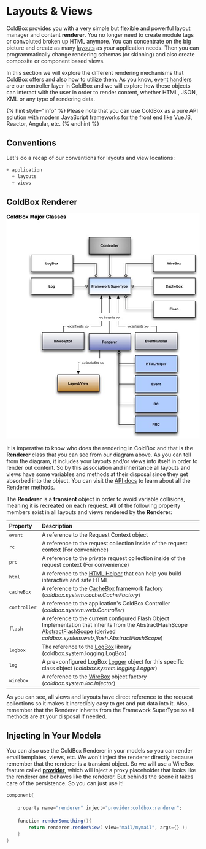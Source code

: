 # Layouts & Views

ColdBox provides you with a very simple but flexible and powerful layout manager and content **renderer**. You no longer need to create module tags or convoluted broken up HTML anymore. You can concentrate on the big picture and create as many [layouts](../../getting-started/configuration/coldbox.cfc/configuration-directives/layouts.md) as your application needs. Then you can programmatically change rendering schemas \(or skinning\) and also create composite or component based views.

In this section we will explore the different rendering mechanisms that ColdBox offers and also how to utilize them. As you know, [event handlers](../event-handlers/) are our controller layer in ColdBox and we will explore how these objects can interact with the user in order to render content, whether HTML, JSON, XML or any type of rendering data.

{% hint style="info" %}
Please note that you can use ColdBox as a pure API solution with modern JavaScript frameworks for the front end like VueJS, Reactor, Angular, etc.
{% endhint %}

## Conventions

Let's do a recap of our conventions for layouts and view locations:

```javascript
+ application
  + layouts
  + views
```

## ColdBox Renderer

![](../../.gitbook/assets/coldboxmajorclasses.jpg)

It is imperative to know who does the rendering in ColdBox and that is the **Renderer** class that you can see from our diagram above. As you can tell from the diagram, it includes your layouts and/or views into itself in order to render out content. So by this association and inheritance all layouts and views have some variables and methods at their disposal since they get absorbed into the object. You can visit the [API docs](http://apidocs.ortussolutions.com/coldbox/current) to learn about all the Renderer methods.

The **Renderer** is a **transient** object in order to avoid variable collisions, meaning it is recreated on each request.  All of the following property members exist in all layouts and views rendered by the **Renderer**:

| **Property** | **Description** |
| :--- | :--- |
| `event` | A reference to the Request Context object |
| `rc` | A reference to the request collection inside of the request context \(For convenience\) |
| `prc` | A reference to the private request collection inside of the request context \(For convenience\) |
| `html` | A reference to the [HTML Helper](../../digging-deeper/html-helper.md)  that can help you build interactive and safe HTML |
| `cacheBox` | A reference to the [CacheBox](http://wiki.coldbox.org/wiki/CacheBox.cfm) framework factory \(_coldbox.system.cache.CacheFactory_\) |
| `controller` | A reference to the application's ColdBox Controller \(_coldbox.system.web.Controller_\) |
| `flash` | A reference to the current configured Flash Object Implementation that inherits from the AbstractFlashScope [AbstractFlashScope](http://www.coldbox.org/api) \(derived _coldbox.system.web.flash.AbstractFlashScope_\) |
| `logbox` | The reference to the [LogBox](http://wiki.coldbox.org/wiki/LogBox.cfm) library \(coldbox.system.logging.LogBox\) |
| `log` | A pre-configured LogBox [Logger](http://wiki.coldbox.org/wiki/LogBox.cfm) object for this specific class object \(_coldbox.system.logging.Logger_\) |
| `wirebox` | A reference to the [WireBox](http://wiki.coldbox.org/wiki/WireBox.cfm) object factory \(_coldbox.system.ioc.Injector_\) |

As you can see, all views and layouts have direct reference to the request collections so it makes it incredibly easy to get and put data into it. Also, remember that the Renderer inherits from the Framework SuperType so all methods are at your disposal if needed.

## Injecting In Your Models

You can also use the ColdBox Renderer in your models so you can render email templates, views, etc.  We won't inject the renderer directly because remember that the renderer is a transient object.  So we will use a WireBox feature called [**provider**](https://wirebox.ortusbooks.com/advanced-topics/providers), which will inject a proxy placeholder that looks like the renderer and behaves like the renderer.  But behinds the scene it takes care of the persistence. So you can just use it!

```java
component{
    
    property name="renderer" inject="provider:coldbox:renderer";
    
    function renderSomething(){
        return renderer.renderView( view="mail/mymail", args={} );
    }
}
```


